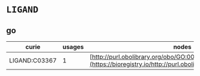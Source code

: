 # `LIGAND`
## go
| curie         |   usages | nodes                                                                                                         |
|---------------|----------|---------------------------------------------------------------------------------------------------------------|
| LIGAND:C03367 |        1 | [http://purl.obolibrary.org/obo/GO:0051679](https://bioregistry.io/http://purl.obolibrary.org/obo/GO:0051679) |
